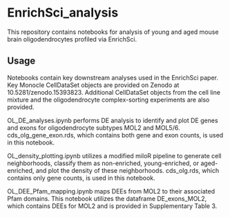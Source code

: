 # EnrichSci_analysis

This repository contains notebooks for analysis of young and aged mouse brain oligodendrocytes profiled via EnrichSci.

## Usage
Notebooks contain key downstream analyses used in the EnrichSci paper. Key Monocle CellDataSet objects are provided on Zenodo at 10.5281/zenodo.15393823. Additional CellDataSet objects from the cell line mixture and the oligodendrocyte complex-sorting experiments are also provided.

OL_DE_analyses.ipynb performs DE analysis to identify and plot DE genes and exons for oligodendrocyte subtypes MOL2 and MOL5/6.
cds_olg_gene_exon.rds, which contains both gene and exon counts, is used in this notebook.

OL_density_plotting.ipynb utilizes a modified miloR pipeline to generate cell neighborhoods, classify them as non-enriched, young-enriched, or aged-enriched, and plot the density of these neighborhoods.
cds_olg.rds, which contains only gene counts, is used in this notebook.

OL_DEE_Pfam_mapping.ipynb maps DEEs from MOL2 to their associated Pfam domains. This notebook utilizes the dataframe DE_exons_MOL2, which contains DEEs for MOL2 and is provided in Supplementary Table 3.
